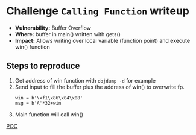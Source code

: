 # Challenge `Calling Function` writeup

- **Vulnerability:** Buffer Overflow
- **Where:** buffer in main() written with gets()
- **Impact:** Allows writing over local variable (function point) and execute win() function

## Steps to reproduce

1. Get address of win function with `objdump -d` for example
1. Send input to fill the buffer plus the address of win() to overwrite fp.
   ```
   win = b'\xf1\x86\x04\x08'
   msg = b'A'*32+win
   ```
1. Main function will call win()

[POC](calling_func.py)
